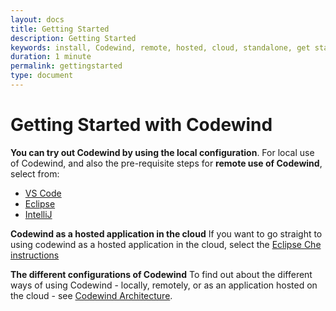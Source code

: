```yaml
---
layout: docs
title: Getting Started
description: Getting Started
keywords: install, Codewind, remote, hosted, cloud, standalone, get started, getting started, IDE, VS Code, Eclipse, Eclipse Che, IntelliJ
duration: 1 minute
permalink: gettingstarted
type: document
---
```


# Getting Started with Codewind

**You can try out Codewind by using the local configuration**. For local use of Codewind, and also the pre-requisite steps for **remote use of Codewind**, select from:

* [VS Code](./vsc-getting-started.html)
* [Eclipse](./eclipse-getting-started.html)
* [IntelliJ](./intellij-getting-started.html)

**Codewind as a hosted application in the cloud** If you want to go straight to using codewind as a hosted application in the cloud, select the [Eclipse Che instructions](./eclipseche-codewind-overview.html)

**The different configurations of Codewind** To find out about the different ways of using Codewind - locally, remotely, or as an application hosted on the cloud - see [Codewind Architecture](./overview.html#architecture).
